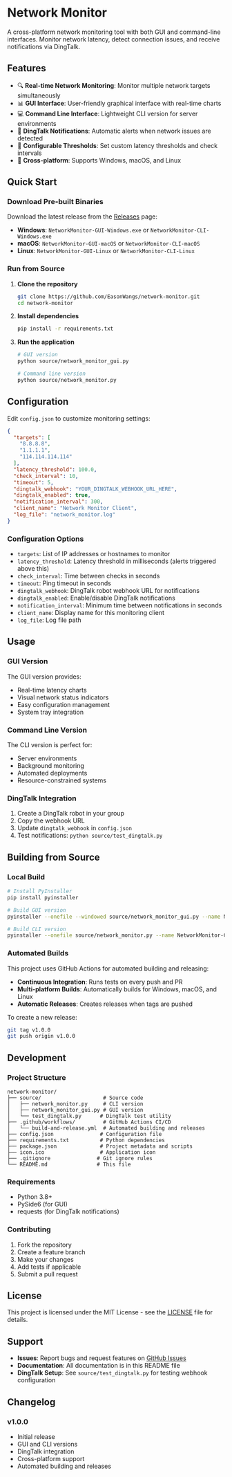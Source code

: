 # Network Monitor

A cross-platform network monitoring tool with both GUI and command-line interfaces. Monitor network latency, detect connection issues, and receive notifications via DingTalk.

## Features

- 🔍 **Real-time Network Monitoring**: Monitor multiple network targets simultaneously
- 📊 **GUI Interface**: User-friendly graphical interface with real-time charts
- 💻 **Command Line Interface**: Lightweight CLI version for server environments
- 🔔 **DingTalk Notifications**: Automatic alerts when network issues are detected
- 🎯 **Configurable Thresholds**: Set custom latency thresholds and check intervals
- 📱 **Cross-platform**: Supports Windows, macOS, and Linux

## Quick Start

### Download Pre-built Binaries

Download the latest release from the [Releases](https://github.com/EasonWangs/network-monitor/releases) page:

- **Windows**: `NetworkMonitor-GUI-Windows.exe` or `NetworkMonitor-CLI-Windows.exe`
- **macOS**: `NetworkMonitor-GUI-macOS` or `NetworkMonitor-CLI-macOS`
- **Linux**: `NetworkMonitor-GUI-Linux` or `NetworkMonitor-CLI-Linux`

### Run from Source

1. **Clone the repository**
   ```bash
   git clone https://github.com/EasonWangs/network-monitor.git
   cd network-monitor
   ```

2. **Install dependencies**
   ```bash
   pip install -r requirements.txt
   ```

3. **Run the application**
   ```bash
   # GUI version
   python source/network_monitor_gui.py

   # Command line version
   python source/network_monitor.py
   ```

## Configuration

Edit `config.json` to customize monitoring settings:

```json
{
  "targets": [
    "8.8.8.8",
    "1.1.1.1",
    "114.114.114.114"
  ],
  "latency_threshold": 100.0,
  "check_interval": 10,
  "timeout": 5,
  "dingtalk_webhook": "YOUR_DINGTALK_WEBHOOK_URL_HERE",
  "dingtalk_enabled": true,
  "notification_interval": 300,
  "client_name": "Network Monitor Client",
  "log_file": "network_monitor.log"
}
```

### Configuration Options

- `targets`: List of IP addresses or hostnames to monitor
- `latency_threshold`: Latency threshold in milliseconds (alerts triggered above this)
- `check_interval`: Time between checks in seconds
- `timeout`: Ping timeout in seconds
- `dingtalk_webhook`: DingTalk robot webhook URL for notifications
- `dingtalk_enabled`: Enable/disable DingTalk notifications
- `notification_interval`: Minimum time between notifications in seconds
- `client_name`: Display name for this monitoring client
- `log_file`: Log file path

## Usage

### GUI Version

The GUI version provides:
- Real-time latency charts
- Visual network status indicators
- Easy configuration management
- System tray integration

### Command Line Version

The CLI version is perfect for:
- Server environments
- Background monitoring
- Automated deployments
- Resource-constrained systems

### DingTalk Integration

1. Create a DingTalk robot in your group
2. Copy the webhook URL
3. Update `dingtalk_webhook` in `config.json`
4. Test notifications: `python source/test_dingtalk.py`

## Building from Source

### Local Build

```bash
# Install PyInstaller
pip install pyinstaller

# Build GUI version
pyinstaller --onefile --windowed source/network_monitor_gui.py --name NetworkMonitor-GUI

# Build CLI version
pyinstaller --onefile source/network_monitor.py --name NetworkMonitor-CLI
```

### Automated Builds

This project uses GitHub Actions for automated building and releasing:

- **Continuous Integration**: Runs tests on every push and PR
- **Multi-platform Builds**: Automatically builds for Windows, macOS, and Linux
- **Automatic Releases**: Creates releases when tags are pushed

To create a new release:
```bash
git tag v1.0.0
git push origin v1.0.0
```

## Development

### Project Structure

```
network-monitor/
├── source/                    # Source code
│   ├── network_monitor.py     # CLI version
│   ├── network_monitor_gui.py # GUI version
│   └── test_dingtalk.py      # DingTalk test utility
├── .github/workflows/         # GitHub Actions CI/CD
│   └── build-and-release.yml  # Automated building and releases
├── config.json               # Configuration file
├── requirements.txt          # Python dependencies
├── package.json              # Project metadata and scripts
├── icon.ico                  # Application icon
├── .gitignore               # Git ignore rules
└── README.md                # This file
```

### Requirements

- Python 3.8+
- PySide6 (for GUI)
- requests (for DingTalk notifications)

### Contributing

1. Fork the repository
2. Create a feature branch
3. Make your changes
4. Add tests if applicable
5. Submit a pull request

## License

This project is licensed under the MIT License - see the [LICENSE](LICENSE) file for details.

## Support

- **Issues**: Report bugs and request features on [GitHub Issues](https://github.com/EasonWangs/network-monitor/issues)
- **Documentation**: All documentation is in this README file
- **DingTalk Setup**: See `source/test_dingtalk.py` for testing webhook configuration

## Changelog

### v1.0.0
- Initial release
- GUI and CLI versions
- DingTalk integration
- Cross-platform support
- Automated building and releases